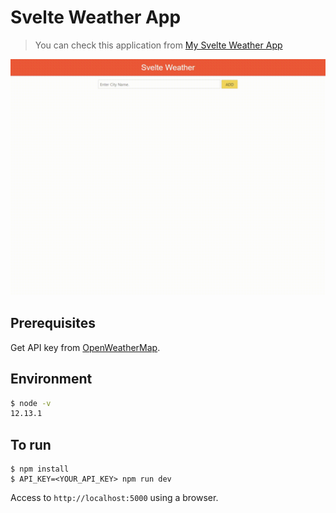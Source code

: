 # Svelte Weather App

> You can check this application from [My Svelte Weather App](https://www.jangwook.net/svelte-weather/public/)

![Running example](./assets/running.gif)

## Prerequisites

Get API key from [OpenWeatherMap](https://openweathermap.org/).

## Environment

```sh
$ node -v
12.13.1
```

## To run

```
$ npm install
$ API_KEY=<YOUR_API_KEY> npm run dev
```

Access to `http://localhost:5000` using a browser.
